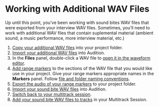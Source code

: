# Working with Additional WAV Files

Up until this point, you’ve been working with sound bites WAV files that were exported from your interview WAV files. Sometimes, you’ll need to work with additional WAV files that contain suplemental material \(ambient sound, a music performance, more interview material, etc.\)

1. [Copy your additional WAV files](../listening-and-logging/copying-wav-files-into-project-folder.md) into your project folder.
2. [Import your additional WAV files](../listening-and-logging/importing-wav-files.md) into Audition.
3. In the **Files** panel, double-click a WAV file to [open it in the waveform editor](../listening-and-logging/listening-to-wav-files-in-waveform-editor.md).
4. [Add range markers](../listening-and-logging/adding-range-markers-to-wav-file.md) to the sections of the WAV file that you would like use in your project. Give your range markers appropriate names in the **Markers** panel. Follow [file and folder naming conventions](https://jjloomis.gitbooks.io/file-and-folder-management/content/file-and-folder-naming-conventions.html).
5. [Export the audio of your range markers](../listening-and-logging/exporting-audio-of-range-markers.md) to your project folder.
6. [Import your sound bite WAV files](importing-sound-bite-wav-files.md) into Audition.
7. [Switch back to your multitrack session](switching-between-waveform-editor-and-multitrack-session.md). 
8. [Add your sound bite WAV files to tracks](adding-sound-bite-wav-files-to-tracks.md) in your Multitrack Session.


